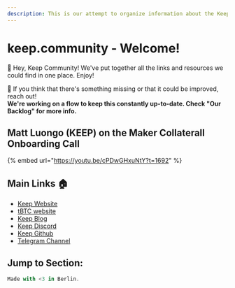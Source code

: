 ```yaml
---
description: This is our attempt to organize information about the Keep project.
---
```


# keep.community - Welcome!

🤘 Hey, Keep Community! We've put together all the links and resources we could find in one place. Enjoy!

🚧 If you think that there's something missing or that it could be improved, reach out!  
**We're working on a flow to keep this constantly up-to-date. Check "Our Backlog" for more info.**

## **Matt Luongo \(KEEP\) on the Maker Collaterall Onboarding Call**

{% embed url="https://youtu.be/cPDwGHxuNtY?t=1692" %}

## **Main Links 🏠**

* [Keep Website](https://keep.network)
* [tBTC website](https://tbtc.network/)
* [Keep Blog](https://blog.keep.network)
* [Keep Discord](https://chat.keep.network/)
* [Keep Github](https://github.com/keep-network)
* [Telegram Channel](https://t.me/KeepNetworkOfficial)

## Jump to Section:

```javascript
Made with <3 in Berlin.
```

